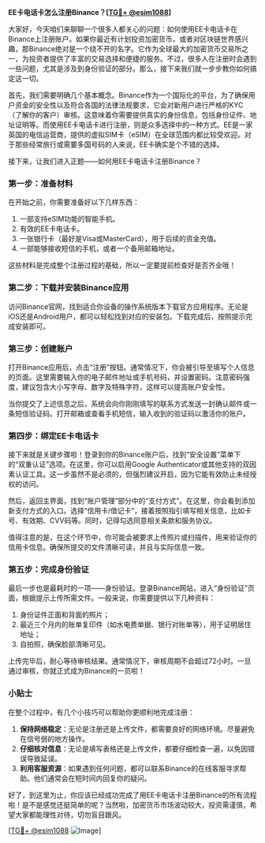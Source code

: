 **EE卡电话卡怎么注册Binance？[[TG💪+ @esim1088](https://t.me/s/esim1088)]**

大家好，今天咱们来聊聊一个很多人都关心的问题：如何使用EE卡电话卡在Binance上注册账户。如果你最近有计划投资加密货币，或者对区块链世界感兴趣，那Binance绝对是一个绕不开的名字。它作为全球最大的加密货币交易所之一，为投资者提供了丰富的交易选择和便捷的服务。不过，很多人在注册时会遇到一些问题，尤其是涉及到身份验证的部分。那么，接下来我们就一步步教你如何搞定这一切。

首先，我们需要明确几个基本概念。Binance作为一个国际化的平台，为了确保用户资金的安全性以及符合各国的法律法规要求，它会对新用户进行严格的KYC（了解你的客户）审核。这意味着你需要提供真实的身份信息，包括身份证件、地址证明等。而使用EE卡电话卡进行注册，则是众多选择中的一种方式。EE是一家英国的电信运营商，提供的虚拟SIM卡（eSIM）在全球范围内都比较受欢迎。对于那些经常旅行或需要多国号码的人来说，EE卡确实是个不错的选择。

接下来，让我们进入正题——如何用EE卡电话卡注册Binance？

### 第一步：准备材料

在开始之前，你需要准备好以下几样东西：
1. 一部支持eSIM功能的智能手机。
2. 有效的EE卡电话卡。
3. 一张银行卡（最好是Visa或MasterCard），用于后续的资金充值。
4. 一部能够接收短信的手机，或者一个备用邮箱地址。

这些材料是完成整个注册过程的基础，所以一定要提前检查好是否齐全哦！

### 第二步：下载并安装Binance应用

访问Binance官网，找到适合你设备的操作系统版本下载官方应用程序。无论是iOS还是Android用户，都可以轻松找到对应的安装包。下载完成后，按照提示完成安装即可。

### 第三步：创建账户

打开Binance应用后，点击“注册”按钮。通常情况下，你会被引导至填写个人信息的页面。这里需要输入你的电子邮件地址或手机号码，并设置密码。注意密码强度，建议包含大小写字母、数字及特殊字符，这样可以提高账户安全性。

当你提交了上述信息之后，系统会向你刚刚填写的联系方式发送一封确认邮件或一条短信验证码。打开邮箱或查看手机短信，输入收到的验证码以激活你的账户。

### 第四步：绑定EE卡电话卡

接下来就是关键步骤啦！登录到你的Binance账户后，找到“安全设置”菜单下的“双重认证”选项。在这里，你可以启用Google Authenticator或其他支持的双因素认证工具。这一步虽然不是必须的，但强烈建议开启，因为它能有效防止未经授权的访问。

然后，返回主界面，找到“账户管理”部分中的“支付方式”。在这里，你会看到添加新支付方式的入口。选择“信用卡/借记卡”，接着按照指引填写相关信息，比如卡号、有效期、CVV码等。同时，记得勾选同意相关条款和服务协议。

值得注意的是，在这个环节中，你可能会被要求上传照片或扫描件，用来验证你的信用卡信息。确保所提交的文件清晰可读，并且与实际信息一致。

### 第五步：完成身份验证

最后一步也是最耗时的一项——身份验证。登录Binance网站，进入“身份验证”页面，根据提示上传所需文件。一般来说，你需要提供以下几种资料：
1. 身份证件正面和背面的照片；
2. 最近三个月内的账单复印件（如水电费单据、银行对账单等），用于证明居住地址；
3. 自拍照，确保脸部清晰可见。

上传完毕后，耐心等待审核结果。通常情况下，审核周期不会超过72小时。一旦通过审核，你就正式成为Binance的一员啦！

### 小贴士

在整个过程中，有几个小技巧可以帮助你更顺利地完成注册：

1. **保持网络稳定**：无论是注册还是上传文件，都需要良好的网络环境。尽量避免在信号弱的地方操作。
2. **仔细核对信息**：无论是填写表格还是上传文件，都要仔细检查一遍，以免因错误导致延误。
3. **利用客服资源**：如果遇到任何问题，都可以联系Binance的在线客服寻求帮助。他们通常会在短时间内回复你的疑问。

好了，到这里为止，你应该已经成功完成了用EE卡电话卡注册Binance的所有流程啦！是不是感觉还挺简单的呢？当然啦，加密货币市场波动较大，投资需谨慎，希望大家都能理性对待，切勿盲目跟风。

[[TG💪+ @esim1088](https://t.me/s/esim1088) ![Image](https://i.postimg.cc/4NQfJmqS/Snipaste-2025-05-13-00-14-12.png)]